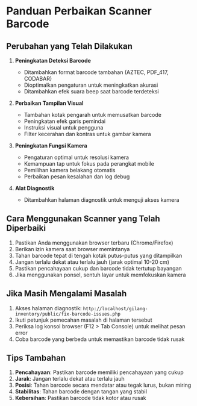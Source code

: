 # Panduan Perbaikan Scanner Barcode

## Perubahan yang Telah Dilakukan

1. **Peningkatan Deteksi Barcode**

    - Ditambahkan format barcode tambahan (AZTEC, PDF_417, CODABAR)
    - Dioptimalkan pengaturan untuk meningkatkan akurasi
    - Ditambahkan efek suara beep saat barcode terdeteksi

2. **Perbaikan Tampilan Visual**

    - Tambahan kotak pengarah untuk memusatkan barcode
    - Peningkatan efek garis pemindai
    - Instruksi visual untuk pengguna
    - Filter kecerahan dan kontras untuk gambar kamera

3. **Peningkatan Fungsi Kamera**

    - Pengaturan optimal untuk resolusi kamera
    - Kemampuan tap untuk fokus pada perangkat mobile
    - Pemilihan kamera belakang otomatis
    - Perbaikan pesan kesalahan dan log debug

4. **Alat Diagnostik**
    - Ditambahkan halaman diagnostik untuk menguji akses kamera

## Cara Menggunakan Scanner yang Telah Diperbaiki

1. Pastikan Anda menggunakan browser terbaru (Chrome/Firefox)
2. Berikan izin kamera saat browser memintanya
3. Tahan barcode tepat di tengah kotak putus-putus yang ditampilkan
4. Jangan terlalu dekat atau terlalu jauh (jarak optimal 10-20 cm)
5. Pastikan pencahayaan cukup dan barcode tidak tertutup bayangan
6. Jika menggunakan ponsel, sentuh layar untuk memfokuskan kamera

## Jika Masih Mengalami Masalah

1. Akses halaman diagnostik: `http://localhost/gilang-inventory/public/fix-barcode-issues.php`
2. Ikuti petunjuk pemecahan masalah di halaman tersebut
3. Periksa log konsol browser (F12 > Tab Console) untuk melihat pesan error
4. Coba barcode yang berbeda untuk memastikan barcode tidak rusak

## Tips Tambahan

1. **Pencahayaan**: Pastikan barcode memiliki pencahayaan yang cukup
2. **Jarak**: Jangan terlalu dekat atau terlalu jauh
3. **Posisi**: Tahan barcode secara mendatar atau tegak lurus, bukan miring
4. **Stabilitas**: Tahan barcode dengan tangan yang stabil
5. **Kebersihan**: Pastikan barcode tidak kotor atau rusak
